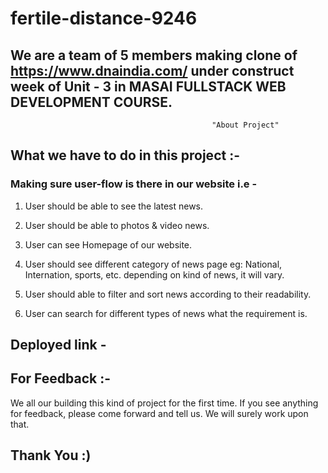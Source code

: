 # fertile-distance-9246


## We are a team of 5 members making clone of  https://www.dnaindia.com/ under construct week of Unit - 3 in MASAI FULLSTACK WEB DEVELOPMENT COURSE.

 
                                                 "About Project"
                                                         
                                                         
## What we have to do in this project :-


### Making sure user-flow is there in our website i.e -

1. User should be able to see the latest news.

2. User should be able to photos & video news.

3. User can see Homepage of our website.

4. User should see different category of news page eg: National, Internation, sports, etc. depending on kind of news, it will vary.

5. User should able to filter and sort news according to their readability.

6. User can search for different types of news what the requirement is.                                                   
                                                         
         
         
         
 ## Deployed link - 
 
 



 

         
                                                         
## For Feedback :-

We all our building this kind of project for the first time. If you see anything for feedback, please come forward and tell us. We will surely work upon that.

## Thank You :)                                                         
                                                         
                                                         
                                                         
                                                         
                                                         
                                                         
                                                         
                                                         
                                                         
                                                         
                                                         
                                                         
                                                         
                                                         
                                                         
                                                         
                                                         
                                                         
                                                         

